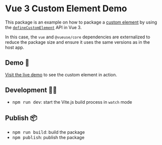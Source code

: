 [defineCustomElement]: https://v3.vuejs.org/guide/web-components.html#definecustomelement
[custom element]: https://developer.mozilla.org/en-US/docs/Web/Web_Components/Using_custom_elements
[demo]: https://vue-custom-element-example.netlify.app

# Vue 3 Custom Element Demo

This package is an example on how to package a [custom element] by using the [`defineCustomElement`][defineCustomElement] API in Vue 3.

In this case, the `vue` and `@vueuse/core` dependencies are externalized to
reduce the package size and ensure it uses the same versions as in the host app.

## Demo 🚀

[Visit the live demo][demo] to see the custom element in action.

## Development 👨‍💻

- <kbd>npm run dev</kbd>: start the Vite.js build process in `watch` mode

## Publish 📦

- <kbd>npm run build</kbd>: build the package
- <kbd>npm publish</kbd>: publish the package
